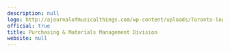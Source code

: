 ```yaml
---
description: null
logo: http://ajournalofmusicalthings.com/wp-content/uploads/Toronto-logo.png
official: true
title: Purchasing & Materials Management Division
website: null
---
```

